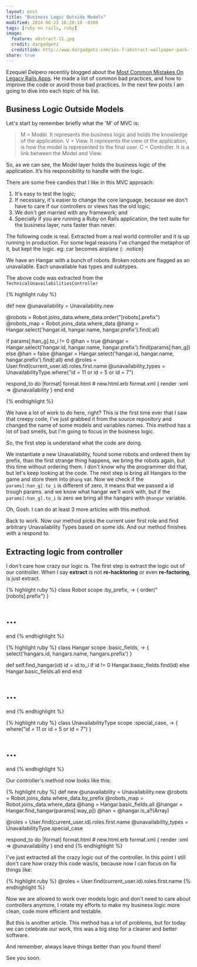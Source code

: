 ```yaml
---
layout: post
title: "Business Logic Outside Models"
modified: 2014-08-23 16:20:18 -0300
tags: [ruby on rails, ruby]
image:
  feature: abstract-11.jpg
  credit: dargadgetz
  creditlink: http://www.dargadgetz.com/ios-7-abstract-wallpaper-pack-for-iphone-5-and-ipod-touch-retina/
share: true
---
```


Ezequiel Delpero recentily blogged about the [Most Common Mistakes On Legacy Rails Apps](http://edelpero.svbtle.com/most-common-mistakes-on-legacy-rails-apps?utm_source=gilgomes.com.br). He made a list of common bad practices, and how to improve the code or avoid those bad practices. In the next few posts I am going to dive into each topic of his list.

## Business Logic Outside Models

Let's start by remember briefly what the 'M' of MVC is:

> M = Model. It represents the business logic and holds the knowledge of the application.
> V = View. It represents the view ot the application, is how the model is represented to the final user.
> C = Controller. It is a link between the Model and View.

So, as we can see, the Model layer holds the business logic of the application. It’s his responsibility to handle with the logic.

There are some free candies that I like in this MVC approach:

1. It's easy to test the logic;
2. If necessary, it's easier to change the core language, because we don't have to care if our controllers or views has the old logic;
3. We don't get married with any framework; and
4. Specially if you are running a Ruby on Rails application, the test suite for the business layer, runs faster than never.

The following code is real. Extracted from a real world controller and it is up running in production. For some legal reasons I've changed the metaphor of it, but kept the logic.
eg: car becomes airplane
{: .notice}

We have an Hangar with a bunch of robots. Broken robots are flagged as an unavailable.
Each unavailable has types and subtypes.

The above code was extracted from the `TechnicalUnavailabilitiesController`

{% highlight ruby %}

def new
  @unavailability = Unavailability.new

  @robots = Robot.joins_data.where_data.order("[robots].prefix")
  @robots_map = Robot.joins_data.where_data
  @hang     = Hangar.select('hangar.id, hangar.name, hangar.prefix').find(:all)
  
  if params[:han_g].to_i != 0
    @han = true
    @hangar = Hangar.select('hangar.id, hangar.name, hangar.prefix').find(params[:han_g])
  else
    @han = false
    @hangar = Hangar.select('hangar.id, hangar.name, hangar.prefix').find(:all)
  end
  @roles = User.find(current_user.id).roles.first.name
  @unavailability_types = UnavailabilityType.where("id = 11 or id = 5 or id = 7")
  
  respond_to do |format|
    format.html # new.html.erb
    format.xml  { render :xml => @unavailability }
  end
end

{% endhighlight %}

We have a lot of work to do here, right? This is the first time ever that I saw that creepy code, I've just grabbed it from the source repository and changed the name of some models and variables names. This method has a lot of bad smells, but I'm going to focus in the business logic.

So, the first step is understand what the code are doing.

We instantiate a new Unavailability, found some robots and ordered them by prefix, than the first strange thing happens, we bring the robots again, but this time without ordering them. I don't know why the programmer did that, but let's keep looking at the code.
The next step is bring all Hangars to the game and store them into `@hang` var. Now we check if the `params[:han_g].to_i` is different of zero, it means that we passed a id trough params. and we know what hangar we'll work with, but if the `params[:han_g].to_i` is zero we bring all the hangars with `@hangar` variable.

Oh, Gosh. I can do at least 3 more articles with this method.

Back to work. Now our method picks the current user first role and find arbitrary Unavailability Types based on some ids. And our method finishes with a respond to.

## Extracting logic from controller

I don't care how crazy our logic is. The first step is extract the logic out of our controller. When I say **extract** is not **re-hacktoring** or even **re-factoring**, is just extract.

{% highlight ruby %}
class Robot
  scope :by_prefix, -> { order("[robots].prefix") }
  # ...
end
{% endhighlight %}

{% highlight ruby %}
class Hangar
  scope :basic_fields, -> { select('hangars.id, hangars.name, hangars.prefix') }

  def self.find_hangar(id)
    id = id.to_i
    if id != 0
      Hangar.basic_fields.find(id)
    else
      Hangar.basic_fields.all
    end
  end
  # ...
end
{% endhighlight %}

{% highlight ruby %}
class UnavailabilityType
  scope :special_case, -> { where("id = 11 or id = 5 or id = 7") }
  # ...
end
{% endhighlight %}

Our controller's method now looks like this:

{% highlight ruby %}
def new
  @unavailability = Unavailability.new
  @robots = Robot.joins_data.where_data.by_prefix
  @robots_map = Robot.joins_data.where_data
  @hang = Hangar.basic_fields.all
  @hangar = Hangar.find_hangar(params[:way_p])
  @han = @hangar.is_a?(Array)

  @roles = User.find(current_user.id).roles.first.name
  @unavailability_types = UnavailabilityType.special_case
  
  respond_to do |format|
    format.html # new.html.erb
    format.xml  { render :xml => @unavailability }
  end
end
{% endhighlight %}

I've just extracted all the crazy logic out of the controller. In this point I still don't care how crazy this code was/is, because now I can focus on fix things like: 

{% highlight ruby %}
@roles = User.find(current_user.id).roles.first.name
{% endhighlight %}

Now we are allowed to work over models logic and don't need to care about controllers anymore, I rotate my efforts to make my business logic more clean, code more efficient and testable.

But this is another article. This method has a lot of problems, but for today we can celebrate our work, this was a big step for a cleaner and better software.

And remember, always leave things better than you found them!

See you soon.
